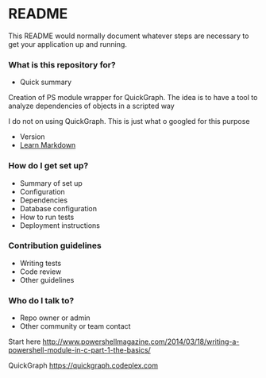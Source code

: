 # README #

This README would normally document whatever steps are necessary to get your application up and running.

### What is this repository for? ###

* Quick summary

Creation of PS module wrapper for QuickGraph. 
The idea is to have a tool to analyze dependencies of objects in a scripted way

I do not on using QuickGraph. This is just what o googled for this purpose

* Version
* [Learn Markdown](https://bitbucket.org/tutorials/markdowndemo)

### How do I get set up? ###

* Summary of set up
* Configuration
* Dependencies
* Database configuration
* How to run tests
* Deployment instructions

### Contribution guidelines ###

* Writing tests
* Code review
* Other guidelines

### Who do I talk to? ###

* Repo owner or admin
* Other community or team contact

Start here
http://www.powershellmagazine.com/2014/03/18/writing-a-powershell-module-in-c-part-1-the-basics/

QuickGraph
https://quickgraph.codeplex.com